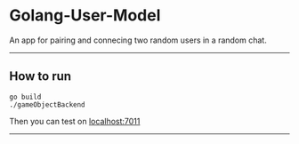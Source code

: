 # Golang-User-Model

An app for pairing and connecing two random users in a random chat.

---
## How to run
    go build
    ./gameObjectBackend

Then you can test on [localhost:7011](localhost:7011)

---
